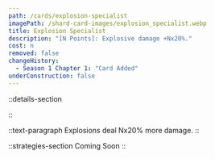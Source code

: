 ```yaml
---
path: /cards/explosion-specialist
imagePath: /shard-card-images/explosion_specialist.webp
title: Explosion Specialist
description: "[N Points]: Explosive damage +Nx20%."
cost: n
removed: false
changeHistory:
  - Season 1 Chapter 1: "Card Added"
underConstruction: false
---
```


::details-section

::

::text-paragraph
Explosions deal Nx20% more damage.
::

::strategies-section
Coming Soon
::

